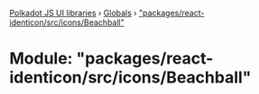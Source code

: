 [Polkadot JS UI libraries](../README.md) › [Globals](../globals.md) › ["packages/react-identicon/src/icons/Beachball"](_packages_react_identicon_src_icons_beachball_.md)

# Module: "packages/react-identicon/src/icons/Beachball"


